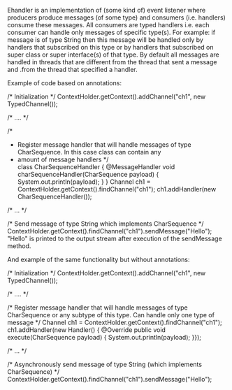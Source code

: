 Ehandler is an implementation of (some kind of) event listener where producers produce messages (of some type) and consumers (i.e. handlers) consume these messages. 
All consumers are typed handlers i.e. each consumer can handle only messages of specific type(s). For example: if message is of type String then this message will
 be handled only by handlers that subscribed on this type or by handlers that subscribed on super class or super interface(s) of that type. By default all messages are
 handled in threads that are different from the thread that sent a message and .from the thread that specified a handler. 
 
 Example of code based on annotations:
 
 /* Initialization */
ContextHolder.getContext().addChannel("ch1", new TypedChannel());
				
/* .... */

/*
 * Register message handler that will handle messages of type CharSequence. In this case class can contain any 
 * amount of message handlers 
 */		
class CharSequenceHandler
{
	@MessageHandler
	void charSequenceHandler(CharSequence payload)
	{
		System.out.println(payload);
	}
}
Channel ch1 = ContextHolder.getContext().findChannel("ch1");
ch1.addHandler(new CharSequenceHandler());

/* ... */

/* Send message of type String which implements CharSequence */
ContextHolder.getContext().findChannel("ch1").sendMessage("Hello");
"Hello" is printed to the output stream after execution of the sendMessage method.
   
 And example of  the same functionality but without annotations:
 
/* Initialization */
ContextHolder.getContext().addChannel("ch1", new TypedChannel());
		
/* .... */

/* Register message handler that will handle messages of type CharSequence or any subtype of this type. Can handle only one type of message */
Channel ch1 = ContextHolder.getContext().findChannel("ch1");
ch1.addHandler(new Handler<CharSequence>() {
	@Override public void execute(CharSequence payload)
	{
		System.out.println(payload);
	}});

/* ... */

/* Asynchronously send message of type String (which implements CharSequence)  */
ContextHolder.getContext().findChannel("ch1").sendMessage("Hello");
